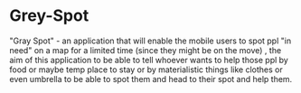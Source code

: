 # Grey-Spot
"Gray Spot" - an application that will enable the mobile users to spot ppl "in need" on a map for a limited time (since they might be on the move) , the aim of this application to be able to tell whoever wants to help those ppl by food or maybe temp place to stay or by materialistic things like clothes or even umbrella to be able to spot them and head to their spot and help them.
